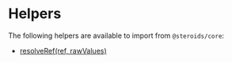 # Helpers

The following helpers are available to import from `@steroids/core`:
  - [resolveRef(ref, rawValues)](#resolverefref-rawvalues)
